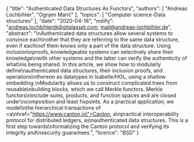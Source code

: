 {
    "title": "Authenticated Data Structures As Functors",
    "authors": [
        "Andreas Lochbihler",
        "Ognjen Marić"
    ],
    "topics": [
        "Computer science-Data structures"
    ],
    "date": "2020-04-16",
    "notify": "andreas.lochbihler@digitalasset.com, mail@andreas-lochbihler.de",
    "abstract": "\nAuthenticated data structures allow several systems to convince each\nother that they are referring to the same data structure, even if each\nof them knows only a part of the data structure. Using inclusion\nproofs, knowledgeable systems can selectively share their knowledge\nwith other systems and the latter can verify the authenticity of what\nis being shared.  In this article, we show how to modularly define\nauthenticated data structures, their inclusion proofs, and operations\nthereon as datatypes in Isabelle/HOL, using a shallow embedding.\nModularity allows us to construct complicated trees from reusable\nbuilding blocks, which we call Merkle functors. Merkle functors\ninclude sums, products, and function spaces and are closed under\ncomposition and least fixpoints.  As a practical application, we model\nthe hierarchical transactions of <a\nhref=\"https://www.canton.io\">Canton</a>, a\npractical interoperability protocol for distributed ledgers, as\nauthenticated data structures. This is a first step towards\nformalizing the Canton protocol and verifying its integrity and\nsecurity guarantees.",
    "licence": "BSD"
}